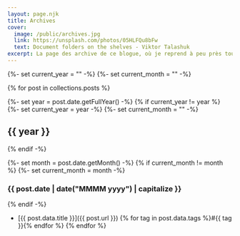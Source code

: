 ```yaml
---
layout: page.njk
title: Archives
cover:
  image: /public/archives.jpg
  link: https://unsplash.com/photos/05HLFQu8bFw
  text: Document folders on the shelves - Viktor Talashuk
excerpt: La page des archive de ce blogue, où je reprend à peu près tout ce que j'ai publié un peu partout depuis septembre 2004...
---
```


{%- set current_year = "" -%}
{%- set current_month = "" -%}

{% for post in collections.posts %}

  {%- set year = post.date.getFullYear() -%}
  {% if current_year != year %}
    {%- set current_year = year -%}
    {%- set current_month = "" -%}
## {{ year }}
  {% endif -%}

  {%- set month = post.date.getMonth() -%}
  {% if current_month != month %}
    {%- set current_month = month -%}
### {{ post.date | date("MMMM yyyy") | capitalize }}
  {% endif -%}

* [{{ post.data.title }}]({{ post.url }}) {% for tag in post.data.tags %}<span>#{{ tag }}</span>{% endfor %}
{% endfor %}
